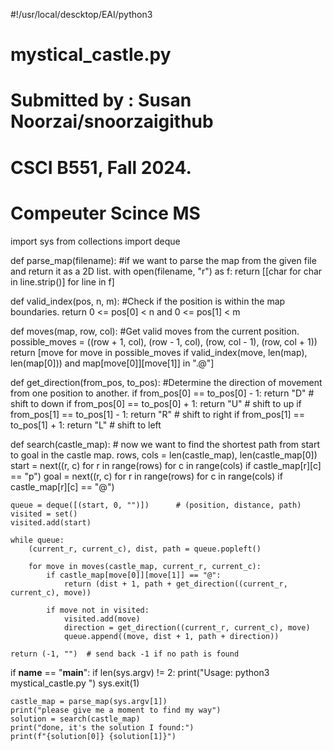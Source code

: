 #!/usr/local/descktop/EAI/python3
# mystical_castle.py 
# Submitted by : Susan Noorzai/snoorzaigithub
# CSCI B551, Fall 2024. 
# Compeuter Scince MS

import sys
from collections import deque

def parse_map(filename):
    #if we want to parse the map from the given file and return it as a 2D list.
    with open(filename, "r") as f:
        return [[char for char in line.strip()] for line in f]

def valid_index(pos, n, m):
    #Check if the position is within the map boundaries.
    return 0 <= pos[0] < n and 0 <= pos[1] < m

def moves(map, row, col):
    #Get valid moves from the current position.
    possible_moves = ((row + 1, col), (row - 1, col), (row, col - 1), (row, col + 1))
    return [move for move in possible_moves if valid_index(move, len(map), len(map[0])) and map[move[0]][move[1]] in ".@"]

def get_direction(from_pos, to_pos):
    #Determine the direction of movement from one position to another.
    if from_pos[0] == to_pos[0] - 1:
        return "D"         # shift to down
    if from_pos[0] == to_pos[0] + 1:
        return "U"             # shift to up
    if from_pos[1] == to_pos[1] - 1:
        return "R"                  # shift to right
    if from_pos[1] == to_pos[1] + 1:
        return "L"                        # shift to left

def search(castle_map):
       # now we want to find the shortest path from start to goal in the castle map.
    rows, cols = len(castle_map), len(castle_map[0])
    start = next((r, c) for r in range(rows) for c in range(cols) if castle_map[r][c] == "p")
    goal = next((r, c) for r in range(rows) for c in range(cols) if castle_map[r][c] == "@")

    queue = deque([(start, 0, "")])      # (position, distance, path)
    visited = set()
    visited.add(start)

    while queue:
        (current_r, current_c), dist, path = queue.popleft()

        for move in moves(castle_map, current_r, current_c):
            if castle_map[move[0]][move[1]] == "@":
                return (dist + 1, path + get_direction((current_r, current_c), move))

            if move not in visited:
                visited.add(move)
                direction = get_direction((current_r, current_c), move)
                queue.append((move, dist + 1, path + direction))

    return (-1, "")  # send back -1 if no path is found

if __name__ == "__main__":
    if len(sys.argv) != 2:
        print("Usage: python3 mystical_castle.py <mapfile>")
        sys.exit(1)

    castle_map = parse_map(sys.argv[1])
    print("please give me a moment to find my way")
    solution = search(castle_map)
    print("done, it's the solution I found:")
    print(f"{solution[0]} {solution[1]}")
